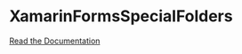 # XamarinFormsSpecialFolders

[Read the Documentation](http://projects.khaled.de/XamarinFormsSpecialFolders/)
